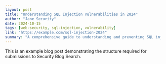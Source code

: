 ```yaml
---
layout: post
title: "Understanding SQL Injection Vulnerabilities in 2024"
author: "Jane Security"
date: 2024-10-15
tags: [web-security, sql-injection, vulnerability]
link: "https://example.com/sql-injection-2024"
summary: "A comprehensive guide to understanding and preventing SQL injection attacks in modern web applications. This post covers the latest techniques attackers use and how to protect your applications using prepared statements and ORM frameworks."
---
```


This is an example blog post demonstrating the structure required for submissions to Security Blog Search.
